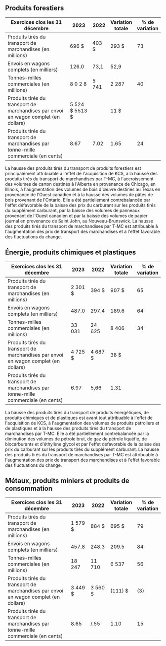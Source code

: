 ## **Produits forestiers**

| Exercices clos les 31 décembre                                                      | 2023             | 2022   | Variation<br>totale | % de<br>variation |
|-------------------------------------------------------------------------------------|------------------|--------|---------------------|-------------------|
| Produits tirés du transport de marchandises (en millions)                           | 696 \$           | 403 \$ | 293 \$              | 73                |
| Envois en wagons complets (en milliers)                                             | 126.0            | 73,1   | 52,9                |                   |
| Tonnes-milles commerciales (en millions)                                            | 8 0 2 8          | 5 741  | 2 287               | 40                |
| Produits tirés du transport de marchandises par envoi en wagon complet (en dollars) | 5 524 \$ 5513 \$ |        | 11 \$               |                   |
| Produits tirés du transport de marchandises par tonne-mille commerciale (en cents)  | 8.67             | 7.02   | 1.65                | 24                |

La hausse des produits tirés du transport de produits forestiers est principalement attribuable à l'effet de l'acquisition de KCS, à la hausse des produits tirés du transport de marchandises par T-MC, à l'accroissement des volumes de carton destinés à l'Alberta en provenance de Chicago, en Illinois, à l'augmentation des volumes de bois d'œuvre destinés au Texas en provenance de l'Ouest canadien et à la hausse des volumes de pâtes de bois provenant de l'Ontario. Elle a été partiellement contrebalancée par l'effet défavorable de la baisse des prix du carburant sur les produits tirés du supplément carburant, par la baisse des volumes de panneaux provenant de l'Ouest canadien et par la baisse des volumes de papier journal en provenance de Saint John, au Nouveau-Brunswick. La hausse des produits tirés du transport de marchandises par T-MC est attribuable à l'augmentation des prix de transport des marchandises et à l'effet favorable des fluctuations du change.

## Énergie, produits chimiques et plastiques

| Exercices clos les 31 décembre                                                      | 2023     | 2022     | Variation<br>totale | % de<br>variation |
|-------------------------------------------------------------------------------------|----------|----------|---------------------|-------------------|
| Produits tirés du transport de marchandises (en millions)                           | 2 301 \$ | 394 \$   | 907 \$              | 65                |
| Envois en wagons complets (en milliers)                                             | 487.0    | 297.4    | 189.6               | 64                |
| Tonnes-milles commerciales (en millions)                                            | 33 031   | 24 625   | 8 406               | 34                |
| Produits tirés du transport de marchandises par envoi en wagon complet (en dollars) | 4 725 \$ | 4 687 \$ | 38 \$               |                   |
| Produits tirés du transport de marchandises par tonne-mille commerciale (en cents)  | 6.97     | 5,66     | 1.31                |                   |

La hausse des produits tirés du transport de produits énergétiques, de produits chimiques et de plastiques est avant tout attribuable à l'effet de l'acquisition de KCS, à l'augmentation des volumes de produits pétroliers et de plastiques et à la hausse des produits tirés du transport de marchandises par T-MC. Elle a été partiellement contrebalancée par la diminution des volumes de pétrole brut, de gaz de pétrole liquéfié, de biocarburants et d'éthylène glycol et par l'effet défavorable de la baisse des prix du carburant sur les produits tirés du supplément carburant. La hausse des produits tirés du transport de marchandises par T-MC est attribuable à l'augmentation des prix de transport des marchandises et à l'effet favorable des fluctuations du change.

## Métaux, produits miniers et produits de consommation

| Exercices clos les 31 décembre                                                      | 2023     | 2022     | Variation<br>totale | % de<br>variation |
|-------------------------------------------------------------------------------------|----------|----------|---------------------|-------------------|
| Produits tirés du transport de marchandises (en millions)                           | 1 579 \$ | 884 \$   | 695 \$              | 79                |
| Envois en wagons complets (en milliers)                                             | 457.8    | 248.3    | 209.5               | 84                |
| Tonnes-milles commerciales (en millions)                                            | 18 247   | 11 710   | 6 537               | 56                |
| Produits tirés du transport de marchandises par envoi en wagon complet (en dollars) | 3 449 \$ | 3 560 \$ | (111) \$            | (3)               |
| Produits tirés du transport de marchandises par tonne-mille commerciale (en cents)  | 8.65     | /.55     | 1.10                | 15                |